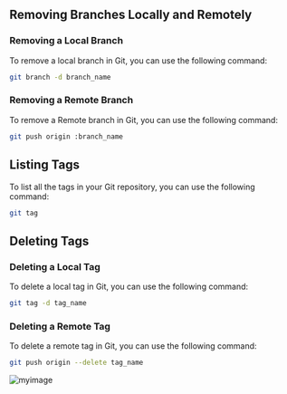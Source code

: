 ## Removing Branches Locally and Remotely

### Removing a Local Branch

To remove a local branch in Git, you can use the following command:

```bash
git branch -d branch_name
```
### Removing a Remote Branch

To remove a Remote branch in Git, you can use the following command:

```bash
git push origin :branch_name
```
## Listing Tags

To list all the tags in your Git repository, you can use the following command:

```bash
git tag
```
## Deleting Tags

### Deleting a Local Tag

To delete a local tag in Git, you can use the following command:

```bash
git tag -d tag_name
```
### Deleting a Remote Tag
To delete a remote tag in Git, you can use the following command:

```bash
git push origin --delete tag_name
```
![myimage]([https://encrypted-tbn0.gstatic.com/images?q=tbn:ANd9GcShbojnCmRHe0SHaexCkJvqc67i138SU_ASJzB0AqfWyg&s](https://allvectorlogo.com/img/2021/12/github-logo-vector.png)https://allvectorlogo.com/img/2021/12/github-logo-vector.png)
